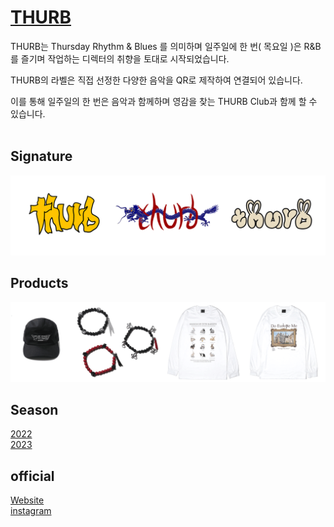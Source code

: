 # [THURB](https://youtu.be/errE4wvT94Q)


THURB는 Thursday Rhythm & Blues 를 의미하며 일주일에 한 번( 목요일 )은 R&B를 즐기며 작업하는 디렉터의 취향을 토대로 시작되었습니다.

THURB의 라벨은 직접 선정한 다양한 음악을 QR로 제작하여 연결되어 있습니다.

이를 통해 일주일의 한 번은 음악과 함께하며 영감을 찾는 THURB Club과 함께 할 수 있습니다.<br><br>

## Signature
<img src="./img/1.png" width="700" >

## Products
<img src="./img/2.png" width="900" >

## Season

[2022](https://github.com/users/pory42/projects/1)<br>
[2023](https://github.com/users/pory42/projects/2)

## official
[Website](https://thurb.kr)<br>
[instagram](https://www.instagram.com/thurbstudio/)
